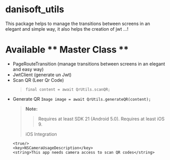 # danisoft_utils

This package helps to manage the transitions between screens in an elegant and simple way, it also helps the creation of jwt ...!

# Available ** Master Class **

- PageRouteTransition (manage transitions between screens in an elegant and easy way)
- JwtClient (generate un Jwt)
- Scan QR (Leer Qr Code)
  > `final content = await QrUtils.scanQR;`
- Generate QR
  `Image image = await QrUtils.generateQR(content);`
  > **Note:**
  >
  > > Requires at least SDK 21 (Android 5.0). Requires at least iOS 9.
  >
  > iOS Integration
  ```<key>io.flutter.embedded_views_preview</key>
  <true/>
  <key>NSCameraUsageDescription</key>
  <string>This app needs camera access to scan QR codes</string>
  ```
  >
